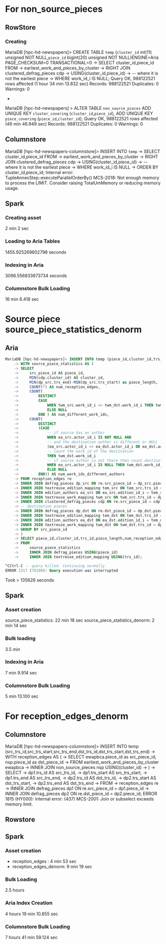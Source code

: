# For non_source_pieces

## RowStore

### Creating 
MariaDB [hpc-hd-newspapers]> CREATE TABLE `temp` (`cluster_id` int(11) unsigned NOT NULL,`piece_id` bigint(20) unsigned NOT NULL)ENGINE=Aria PAGE_CHECKSUM=0 TRANSACTIONAL=0
    -> SELECT cluster_id,piece_id FROM
    -> earliest_work_and_pieces_by_cluster
    -> RIGHT JOIN clustered_defrag_pieces cdp
    -> USING(cluster_id,piece_id)
    -> -- where it is not the earliest piece
    -> WHERE work_id_i IS NULL;
Query OK, 988122521 rows affected (1 hour 34 min 13.832 sec)
Records: 988122521  Duplicates: 0  Warnings: 0


- 

MariaDB [hpc-hd-newspapers] > ALTER TABLE `non_source_pieces` 
    ADD UNIQUE KEY `cluster_covering` (`cluster_id`,`piece_id`),
    ADD UNIQUE KEY `piece_covering` (`piece_id`,`cluster_id`);
Query OK, 988122521 rows affected (46 min 46.949 sec)
Records: 988122521  Duplicates: 0  Warnings: 0


## Columnstore
MariaDB [hpc-hd-newspapers-columnstore]>     INSERT INTO `temp`
    ->     SELECT cluster_id,piece_id FROM
    ->     earliest_work_and_pieces_by_cluster
    ->     RIGHT JOIN clustered_defrag_pieces cdp
    ->     USING(cluster_id,piece_id)
    ->     -- where it is not the earliest piece
    ->     WHERE work_id_i IS NULL
    ->     ORDER BY cluster_id,piece_id;
Internal error: TupleAnnexStep::executeParallelOrderBy() MCS-2018: Not enough memory to process the LIMIT.  Consider raising TotalUmMemory or reducing memory usage.

## Spark 

### Creating asset
2 min 2 sec 


### Loading to Aria Tables 

1455.925269602798 seconds

### Indexing in Aria 

3096.556833673734 seconds


### Columnstore Bulk Loading 
16 min 6.418 sec



# Source piece source_piece_statistics_denorm

## Aria 

```sql
MariaDB [hpc-hd-newspapers]> INSERT INTO temp (piece_id,cluster_id,trs_id,piece_length,num_reception_edges,num_different_work_ids,num_work_ids_different_authors,trs_start,trs_end,edition_id_i)
    -> WITH source_piece_statistics AS (
    -> SELECT
    ->     src_piece_id AS piece_id,
    ->     MIN(cdp.cluster_id) AS cluster_id,
    ->     MIN(dp_src.trs_end)-MIN(dp_src.trs_start) as piece_length,
    ->     COUNT(*) AS num_reception_edges,
    ->     COUNT(
    ->         DISTINCT
    ->         CASE
    ->             WHEN twm_src.work_id_i <> twm_dst.work_id_i THEN twm_dst.work_id_i
    ->             ELSE NULL
    ->         END ) AS num_different_work_ids,
    ->     COUNT(
    ->         DISTINCT
    ->         (CASE
    ->             -- if source has an author
    ->             WHEN ea_src.actor_id_i IS NOT NULL AND
    ->             -- and the destination author is different or NULL
    ->             (ea_src.actor_id_i <> ea_dst.actor_id_i OR ea_dst.actor_id_i IS NULL)
    ->             -- count the work_id of the destination
    ->             THEN twm_dst.work_id_i
    ->             -- if source author is not there then count destination works
    ->             WHEN ea_src.actor_id_i IS NULL THEN twm_dst.work_id_i
    ->             ELSE NULL
    ->         END)) AS num_work_ids_different_authors
    -> FROM reception_edges re
    -> INNER JOIN defrag_pieces dp_src ON re.src_piece_id = dp_src.piece_id
    -> INNER JOIN textreuse_edition_mapping tem_src ON tem_src.trs_id = dp_src.trs_id
    -> INNER JOIN edition_authors ea_src ON ea_src.edition_id_i = tem_src.edition_id_i
    -> INNER JOIN textreuse_work_mapping twm_src ON twm_src.trs_id = dp_src.trs_id
    -> INNER JOIN clustered_defrag_pieces cdp ON re.src_piece_id = cdp.piece_id
    -> -- destination pieces
    -> INNER JOIN defrag_pieces dp_dst ON re.dst_piece_id = dp_dst.piece_id
    -> INNER JOIN textreuse_edition_mapping tem_dst ON tem_dst.trs_id = dp_dst.trs_id
    -> INNER JOIN edition_authors ea_dst ON ea_dst.edition_id_i = tem_dst.edition_id_i
    -> INNER JOIN textreuse_work_mapping twm_dst ON twm_dst.trs_id = dp_dst.trs_id
    -> GROUP BY src_piece_id
    -> )
    -> SELECT piece_id,cluster_id,trs_id,piece_length,num_reception_edges,num_different_work_ids,num_work_ids_different_authors,trs_start,trs_end,edition_id_i
    -> FROM
    ->     source_piece_statistics
    ->     INNER JOIN defrag_pieces USING(piece_id)
    ->     INNER JOIN textreuse_edition_mapping USING(trs_id);

^CCtrl-C -- query killed. Continuing normally.
ERROR 1317 (70100): Query execution was interrupted
```

Took > 135626 seconds
## Spark 

### Asset creation 

source_piece_statistics: 22 min 18 sec
source_piece_statistics_denorm: 2 min 14 sec

### Bulk loading 
3.5 min

### Indexing in Aria 

7 min 9.914 sec

### Columnstore Bulk Loading 

5 min 13.100 sec

# For reception_edges_denorm 


## Columnstore 

MariaDB [hpc-hd-newspapers-columnstore]> INSERT INTO temp (src_trs_id,src_trs_start,src_trs_end,dst_trs_id,dst_trs_start,dst_trs_end)
    -> WITH reception_edges AS (
    ->     SELECT ewapbca.piece_id as src_piece_id, nsp.piece_id as dst_piece_id
    ->     FROM earliest_work_and_pieces_by_cluster ewapbca
    ->     INNER JOIN non_source_pieces nsp USING(cluster_id)
    -> )
    -> SELECT
    ->     dp1.trs_id AS src_trs_id,
    ->     dp1.trs_start AS src_trs_start,
    ->     dp1.trs_end AS src_trs_end,
    ->     dp2.trs_id AS dst_trs_id,
    ->     dp2.trs_start AS dst_trs_start,
    ->     dp2.trs_end AS dst_trs_end
    -> FROM
    -> reception_edges re
    -> INNER JOIN defrag_pieces dp1 ON re.src_piece_id = dp1.piece_id
    -> INNER JOIN defrag_pieces dp2 ON re.dst_piece_id = dp2.piece_id;
ERROR 1815 (HY000): Internal error: (437) MCS-2001: Join or subselect exceeds memory limit.

## Rowstore 


## Spark 


### Asset creation 

- reception_edges : 4 min 53 sec
- reception_edges_denorm: 9 min 19 sec

### Bulk Loading 

2.5 hours

### Aria Index Creation 

4 hours 19 min 10.855 sec

### Columnstore Bulk Loading 

7 hours 41 min 59.124 sec



